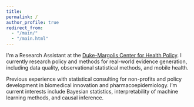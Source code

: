 ```yaml
---
title:
permalink: /
author_profile: true
redirect_from: 
  - "/main/"
  - "/main.html"
---
```


I'm a Research Assistant at the [Duke-Margolis Center for Health Policy](https://healthpolicy.duke.edu/). I currently research policy and methods for real-world evidence generation, including data quality, observational statistical methods, and mobile health. 

Previous experience with statistical consulting for non-profits and policy development in biomedical innovation and pharmacoepidemiology. I’m current interests include Bayesian statistics, interpretability of machine learning methods, and causal inference.

